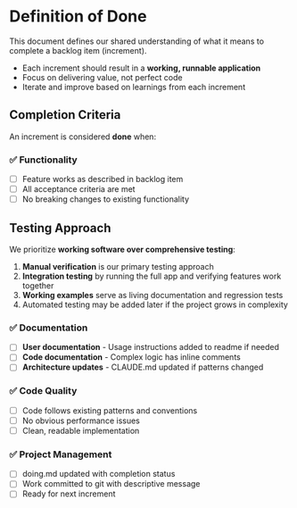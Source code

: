# Definition of Done

This document defines our shared understanding of what it means to complete a backlog item (increment).

- Each increment should result in a **working, runnable application**
- Focus on delivering value, not perfect code
- Iterate and improve based on learnings from each increment

## Completion Criteria

An increment is considered **done** when:

### ✅ Functionality

- [ ] Feature works as described in backlog item
- [ ] All acceptance criteria are met
- [ ] No breaking changes to existing functionality

## Testing Approach

We prioritize **working software over comprehensive testing**:

1. **Manual verification** is our primary testing approach
2. **Integration testing** by running the full app and verifying features work together
3. **Working examples** serve as living documentation and regression tests
4. Automated testing may be added later if the project grows in complexity

### ✅ Documentation

- [ ] **User documentation** - Usage instructions added to readme if needed
- [ ] **Code documentation** - Complex logic has inline comments
- [ ] **Architecture updates** - CLAUDE.md updated if patterns changed

### ✅ Code Quality

- [ ] Code follows existing patterns and conventions
- [ ] No obvious performance issues
- [ ] Clean, readable implementation

### ✅ Project Management

- [ ] doing.md updated with completion status
- [ ] Work committed to git with descriptive message
- [ ] Ready for next increment
